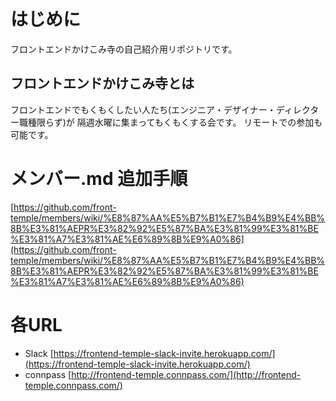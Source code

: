# はじめに
フロントエンドかけこみ寺の自己紹介用リポジトリです。

## フロントエンドかけこみ寺とは
フロントエンドでもくもくしたい人たち(エンジニア・デザイナー・ディレクター職種限らず)が
隔週水曜に集まってもくもくする会です。
リモートでの参加も可能です。

# メンバー.md 追加手順
[https://github.com/front-temple/members/wiki/%E8%87%AA%E5%B7%B1%E7%B4%B9%E4%BB%8B%E3%81%AEPR%E3%82%92%E5%87%BA%E3%81%99%E3%81%BE%E3%81%A7%E3%81%AE%E6%89%8B%E9%A0%86](https://github.com/front-temple/members/wiki/%E8%87%AA%E5%B7%B1%E7%B4%B9%E4%BB%8B%E3%81%AEPR%E3%82%92%E5%87%BA%E3%81%99%E3%81%BE%E3%81%A7%E3%81%AE%E6%89%8B%E9%A0%86)

# 各URL
- Slack [https://frontend-temple-slack-invite.herokuapp.com/](https://frontend-temple-slack-invite.herokuapp.com/)
- connpass [http://frontend-temple.connpass.com/](http://frontend-temple.connpass.com/)
